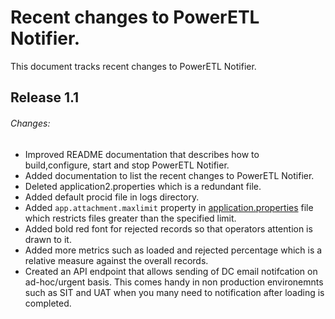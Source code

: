 # Recent changes to PowerETL Notifier.

This document tracks recent changes to PowerETL Notifier.

## Release 1.1

###### Changes:
* Improved README documentation that describes how to build,configure, start and stop PowerETL Notifier.
* Added documentation to list the recent changes to PowerETL Notifier.
* Deleted application2.properties which is a redundant file.
* Added default procid file in logs directory. 
* Added `app.attachment.maxlimit` property in [application.properties](src/main/resources/application.properties) file which restricts files greater than the specified limit.
* Added bold red font for rejected records so that operators attention is drawn to it.
* Added more metrics such as loaded and rejected percentage which is a relative measure against the overall records.
* Created an API endpoint that allows sending of DC email notifcation on ad-hoc/urgent basis. This comes handy in non production environemnts such as SIT and UAT when you many need to notification after loading is completed.